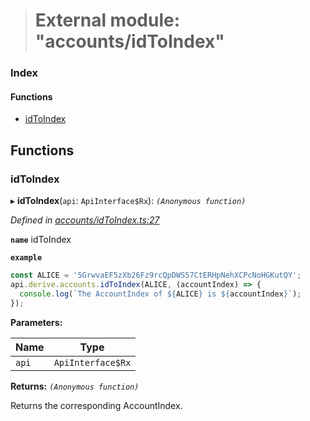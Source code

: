 > # External module: "accounts/idToIndex"

### Index

#### Functions

* [idToIndex](_accounts_idtoindex_.md#idtoindex)

## Functions

###  idToIndex

▸ **idToIndex**(`api`: `ApiInterface$Rx`): *`(Anonymous function)`*

*Defined in [accounts/idToIndex.ts:27](https://github.com/polkadot-js/api/blob/edea20d/packages/api-derive/src/accounts/idToIndex.ts#L27)*

**`name`** idToIndex

**`example`** 
<BR>

```javascript
const ALICE = '5GrwvaEF5zXb26Fz9rcQpDWS57CtERHpNehXCPcNoHGKutQY';
api.derive.accounts.idToIndex(ALICE, (accountIndex) => {
  console.log(`The AccountIndex of ${ALICE} is ${accountIndex}`);
});
```

**Parameters:**

Name | Type |
------ | ------ |
`api` | `ApiInterface$Rx` |

**Returns:** *`(Anonymous function)`*

Returns the corresponding AccountIndex.